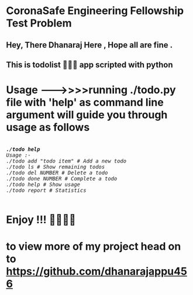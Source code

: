 # CoronaSafe Engineering Fellowship Test Problem
## Hey, There Dhanaraj Here , Hope all are fine .
## This is todolist 📜📜📜 app scripted with python 
# Usage  --->>>>running ./todo.py file with 'help' as command line argument  will guide you through usage as follows 

<pre>
<i>
<b>./todo help</b>
Usage :-
./todo add "todo item" # Add a new todo
./todo ls # Show remaining todos
./todo del NUMBER # Delete a todo
./todo done NUMBER # Complete a todo
./todo help # Show usage
./todo report # Statistics
</i>
</pre>





# Enjoy !!! 🤩🤩🤩🤩
# to view more of my project head on to https://github.com/dhanarajappu456